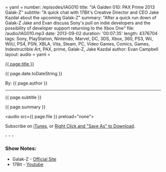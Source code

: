 = yaml =
number: /episodes/IAG010
title: "IA Gaiden 010: PAX Prime 2013 Galak-Z"
subtitle: "A quick chat with 17Bit's Creative Director and CEO Jake Kazdal about the upcoming Galak-Z"
summary: "After a quick run down of Galak-Z Jake and Evan discuss Sony's pull on indie developers and the possibility of developer support returning to the Xbox One"
file: /audio/IAG010.mp3
date: 2013-09-02
duration: '00:07:35'
length: 4376704
tags: Sony, PlayStation, Nintendo, Marvel, DC, 3DS, Xbox, 360, PS3, Wii, WiiU, PS4, PSN, XBLA, Vita, Steam, PC, Video Games, Comics, Games, Indestructible Art, PAX, prime, Galak-Z, Jake Kazdal
author: Evan Campbell
layout: audio
= yaml =

<a href="{{ page.url }}" class='postTitleLink'><p class='postTitle'>{{ page.title }}</p></a>
<p class='postPublished'>{{ page.date.toDateString }}</p>
<p class='postAuthor'>By: {{ page.author }}</p>
<hr>
<p class='podcastSummary'>{{ page.subtitle }}</p>

<p class='podcastSummary'>{{ page.summary }}</p>

<audio src={{ page.file }} preload="none"></audio>
<p class='subLinks'>Subscribe on <a href='http://bit.ly/iapodcast'>iTunes</a>, or <a href={{ page.file }}>Right Click and "Save As" to Download</a>.</p>
- - -

### Show Notes:  ###
* Galak-Z - [Official Site](http://galak-z.com)
* 17Bit - [Youtube](http://www.youtube.com/user/17BITGAMES?feature=watch)